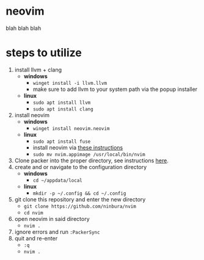 # neovim
blah blah blah

# steps to utilize
1. install llvm + clang
    - **windows**
        - `winget install -i llvm.llvm`
        - make sure to add llvm to your system path via the popup installer
    - **linux**
        - `sudo apt install llvm`
        - `sudo apt install clang`
2. install neovim
    - **windows**
        - `winget install neovim.neovim`
    - **linux**
        - `sudo apt install fuse`
        - install neovim via [these instructions](https://github.com/neovim/neovim/blob/master/INSTALL.md#linux)
        - `sudo mv nvim.appimage /usr/local/bin/nvim`
3. Clone packer into the proper directory, see instructions [here](https://github.com/wbthomason/packer.nvim#quickstart).
4. create and or navigate to the configuration directory
    - **windows**
        - `cd ~/appdata/local`
    - **linux**
        - `mkdir -p ~/.config && cd ~/.config`
5. git clone this repository and enter the new directory
    - `git clone https://github.com/ninbura/nvim`
    - `cd nvim`
6. open neovim in said directory
    - `nvim .`
7. ignore errors and run `:PackerSync`
8. quit and re-enter
    - `:q`
    - `nvim .`
